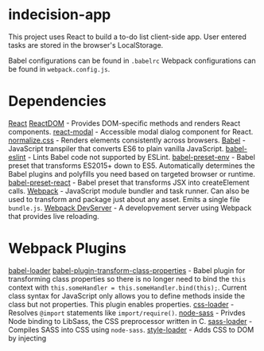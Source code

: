 # indecision-app

This project uses React to build a to-do list client-side app. User entered tasks are stored in the browser's LocalStorage.

Babel configurations can be found in `.babelrc`
Webpack configurations can be found in `webpack.config.js`.

# Dependencies
[React](https://reactjs.org/)
[ReactDOM](https://reactjs.org/docs/react-dom.html) - Provides DOM-specific methods and renders React components.
[react-modal](https://github.com/reactjs/react-modal) - Accessible modal dialog component for React.
[normalize.css](http://necolas.github.io/normalize.css/) - Renders elements consistently across browsers.
[Babel](https://babeljs.io/) - JavaScript transpiler that converts ES6 to plain vanilla JavaScript.
[babel-eslint](https://github.com/babel/babel-eslint) - Lints Babel code not supported by ESLint.
[babel-preset-env](https://github.com/babel/babel/tree/master/packages/babel-preset-env) - Babel preset that transforms ES2015+ down to ES5. Automatically determines the Babel plugins and polyfills you need based on targeted browser or runtime.
[babel-preset-react](https://babeljs.io/docs/plugins/preset-react/) - Babel preset that transforms JSX into createElement calls.
[Webpack](https://webpack.js.org/concepts/) - JavaScript module bundler and task runner. Can also be used to transform and package just about any asset. Emits a single file `bundle.js`.
[Webpack DevServer](https://webpack.js.org/configuration/dev-server/) - A developvement server using Webpack that provides live reloading.

# Webpack Plugins
[babel-loader]()
[babel-plugin-transform-class-properties](https://babeljs.io/docs/plugins/transform-class-properties/) - Babel plugin for transforming class properties so there is no longer need to bind the `this` context with `this.someHandler = this.someHandler.bind(this);`. Current class syntax for JavaScript only allows you to define methods inside the class but not properties. This plugin enables properties.
[css-loader](https://github.com/webpack-contrib/css-loader) - Resolves `@import` statements like `import/require()`.
[node-sass](https://github.com/sass/node-sass) - Privdes Node binding to LibSass, the CSS preprocessor written in C.
[sass-loader](https://github.com/webpack-contrib/sass-loader) - Compiles SASS into CSS using `node-sass`.
[style-loader](https://github.com/webpack-contrib/style-loader) - Adds CSS to DOM by injecting <style> tag to index.html.

## Instructions
`npm run dev-server` to run `webpack-dev-server`.
